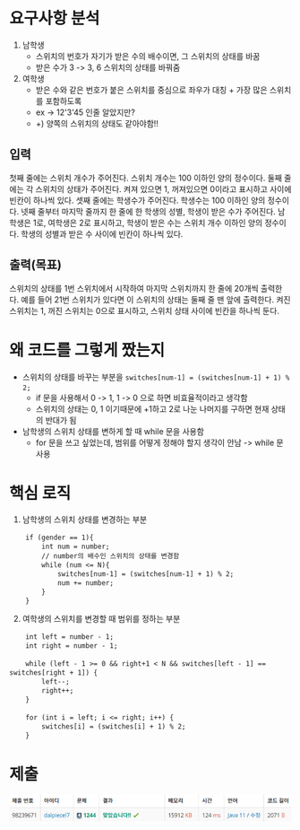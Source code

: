 # 요구사항 분석
1. 남학생
   - 스위치의 번호가 자기가 받은 수의 배수이면, 그 스위치의 상태를 바꿈
   - 받은 수가 3 -> 3, 6 스위치의 상태를 바꿔줌
2. 여학생
   - 받은 수와 같은 번호가 붙은 스위치를 중심으로 좌우가 대칭 + 가장 많은 스위치를 포함하도록
   - ex -> 12'3'45 인줄 알았지만?
   - +) 양쪽의 스위치의 상태도 같아야함!!

## 입력
첫째 줄에는 스위치 개수가 주어진다.
스위치 개수는 100 이하인 양의 정수이다.
둘째 줄에는 각 스위치의 상태가 주어진다.
켜져 있으면 1, 꺼져있으면 0이라고 표시하고 사이에 빈칸이 하나씩 있다.
셋째 줄에는 학생수가 주어진다. 학생수는 100 이하인 양의 정수이다.
넷째 줄부터 마지막 줄까지 한 줄에 한 학생의 성별, 학생이 받은 수가 주어진다.
남학생은 1로, 여학생은 2로 표시하고, 학생이 받은 수는 스위치 개수 이하인 양의 정수이다.
학생의 성별과 받은 수 사이에 빈칸이 하나씩 있다.

## 출력(목표)
스위치의 상태를 1번 스위치에서 시작하여 마지막 스위치까지 한 줄에 20개씩 출력한다.
예를 들어 21번 스위치가 있다면 이 스위치의 상태는 둘째 줄 맨 앞에 출력한다.
켜진 스위치는 1, 꺼진 스위치는 0으로 표시하고, 스위치 상태 사이에 빈칸을 하나씩 둔다.

# 왜 코드를 그렇게 짰는지
- 스위치의 상태를 바꾸는 부분을 `switches[num-1] = (switches[num-1] + 1) % 2;`
  - if 문을 사용해서 0 -> 1, 1 -> 0 으로 하면 비효율적이라고 생각함
  - 스위치의 상태는 0, 1 이기때문에 +1하고 2로 나눈 나머지를 구하면 현재 상태의 반대가 됨
- 남학생의 스위치 상태를 변하게 할 때 while 문을 사용함
  - for 문을 쓰고 싶었는데, 범위를 어떻게 정해야 할지 생각이 안남 -> while 문 사용

# 핵심 로직
1. 남학생의 스위치 상태를 변경하는 부분
```declarative
    if (gender == 1){
        int num = number;
        // number의 배수인 스위치의 상태를 변경함
        while (num <= N){
            switches[num-1] = (switches[num-1] + 1) % 2;
            num += number;
        }
    }
```

2. 여학생의 스위치를 변경할 때 범위를 정하는 부분
```declarative
    int left = number - 1;
    int right = number - 1;
    
    while (left - 1 >= 0 && right+1 < N && switches[left - 1] == switches[right + 1]) {
        left--;
        right++;
    }
    
    for (int i = left; i <= right; i++) {
        switches[i] = (switches[i] + 1) % 2;
    }
```

# 제출
![img.png](1244_img.png)